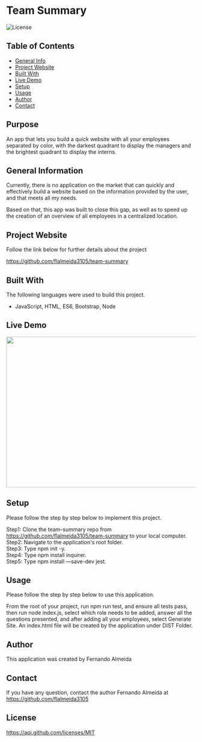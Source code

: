 
# Team Summary 

![License](https://img.shields.io/badge/License-MIT-orange.svg?style=plastic&logo=appveyor)

## Table of Contents
* [General Info](#general-information)
* [Project Website](#project-website)
* [Built With](#Built-With)
* [Live Demo](#live-demo)
* [Setup](#setup)
* [Usage](#usage)
* [Author](#author)
* [Contact](#Contact)

## Purpose
An app that lets you build a quick website with all your employees separated by color, with the darkest quadrant to display the managers and the brightest quadrant to display the interns. 


## General Information
Currently, there is no application on the market that can quickly and effectively build a website based on the information provided by the user, and that meets all my needs. 

Based on that, this app was built to close this gap, as well as to speed up the creation of an overview of all employees in a centralized location. 

 


## Project Website
Follow the link below for further details about the project 

https://github.com/flalmeida3105/team-summary 


## Built With
The following languages were used to build this project. 

*  JavaScript, HTML, ES6, Bootstrap, Node 


## Live Demo
 <img src="./assets/images/demo.gif" width="750" height="400"> 


## Setup
Please follow the step by step below to implement this project. 

Step1: Clone the team-summary repo from https://github.com/flalmeida3105/team-summary to your local computer. <br> Step2: Navigate to the application's root folder. <br> Step3: Type npm init -y. <br> Step4: Type npm install inquirer. <br> Step5: Type npm install —save-dev jest. 


## Usage
Please follow the step by step below to use this application. 

From the root of your project, run npm run test, and ensure all tests pass, then run node index.js, select which role needs to be added, answer all the questions presented, and after adding all your employees, select Generate Site. An index.html file will be created by the application under DIST Folder.  


## Author
This application was created by Fernando Almeida

## Contact
If you have any question, contact the author Fernando Almeida at https://github.com/flalmeida3105

## License
 https://api.github.com/licenses/MIT
